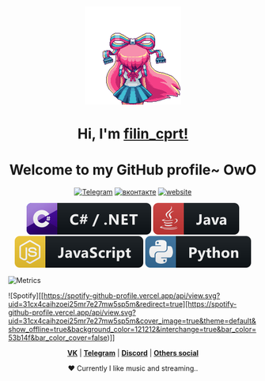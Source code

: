 <p align="center">
  <a href="https://vk.com/filin_cprt"><img src="giffany-glitch.gif" alt="edisonlee55 Banner"></a>
</p>

<h1 align="center">Hi, I'm <a href="https://linktr.ee/filin_cprt">filin_cprt!</a></h1>
<h1 align="center">Welcome to my GitHub profile~ OwO</h1>
<p align="center">
  <a href="https://t.me/filin_cprt"><img src="https://img.shields.io/badge/Telegram-2CA5E0?style=for-the-badge&logo=telegram&logoColor=white" alt="Telegram"></a>
  <a href="https://vk.com/filin_cprt"><img src="https://img.shields.io/badge/вконтакте-%232E87FB.svg?&style=for-the-badge&logo=vk&logoColor=white" alt="вконтакте"></a>
  <a href="https://vk.com/filincprtofficial"><img src="https://img.shields.io/badge/website-000000?style=for-the-badge&logo=About.me&logoColor=white" alt="website"></a>
</p>
<p align="center">
  <a href="https://www.google.ru/search?ie=UTF-8&q=filin_cprt#ip=1"><img src="https://raw.githubusercontent.com/MikeCodesDotNET/ColoredBadges/master/svg/dev/languages/csharp_dotnet.svg" alt="filin_cprt"></a>
  <a href="https://www.google.ru/search?ie=UTF-8&q=filin_cprt#ip=1"><img src="https://github.com/MikeCodesDotNET/ColoredBadges/raw/master/svg/dev/languages/java.svg" alt="filin_cprt"></a>
  <a href="https://www.google.ru/search?ie=UTF-8&q=filin_cprt#ip=1"><img src="https://github.com/MikeCodesDotNET/ColoredBadges/raw/master/svg/dev/languages/js.svg" alt="filin_cprt"></a>
  <a href="https://www.google.ru/search?ie=UTF-8&q=filin_cprt#ip=1"><img src="https://github.com/MikeCodesDotNET/ColoredBadges/raw/master/svg/dev/languages/python.svg" alt="filin_cprt"></a>
</p>


![Metrics](https://metrics.lecoq.io/filincprt?template=classic&languages=1&achievements=1¬able=1&base.indepth=false&base.hireable=false&languages.limit=8&languages.threshold=0%25&languages.other=false&languages.colors=github&languages.sections=most-used&languages.indepth=false&languages.analysis.timeout=15&languages.categories=markup%2C%20programming&languages.recent.categories=markup%2C%20programming&languages.recent.load=300&languages.recent.days=14&achievements.threshold=C&achievements.secrets=true&achievements.display=detailed&achievements.limit=0¬able.from=organization¬able.repositories=false¬able.indepth=false¬able.types=commit&config.timezone=America%2FNew%20York)

![Spotify][[https://spotify-github-profile.vercel.app/api/view.svg?uid=31cx4caihzoei25mr7e27mw5sp5m&redirect=true][https://spotify-github-profile.vercel.app/api/view.svg?uid=31cx4caihzoei25mr7e27mw5sp5m&cover_image=true&theme=default&show_offline=true&background_color=121212&interchange=true&bar_color=53b14f&bar_color_cover=false)]]

<p align="center">
  <strong><a href="https://vk.com/filin_cprt">VK</a></strong> |
  <strong><a href="https://t.me/filin_cprt">Telegram</a></strong> |
  <strong><a href="https://discordapp.com/users/1078294734361071657/">Discord</a></strong> |
  <strong><a href="https://linktr.ee/filin_cprt">Others social</a></strong> 
</p>

<p align="center">❤ Currently I like music and streaming..</p>

